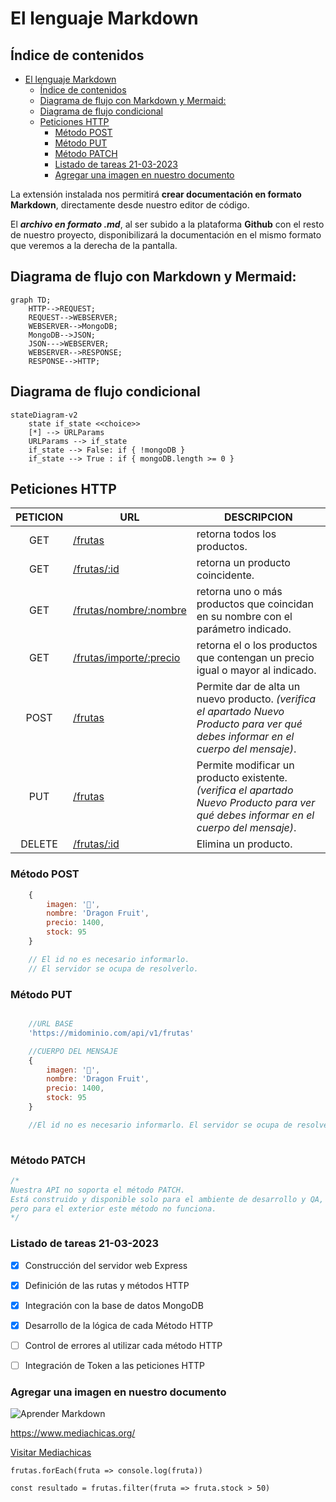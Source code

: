 # El lenguaje Markdown

## Índice de contenidos

- [El lenguaje Markdown](#el-lenguaje-markdown)
  - [Índice de contenidos](#índice-de-contenidos)
  - [Diagrama de flujo con Markdown y Mermaid:](#diagrama-de-flujo-con-markdown-y-mermaid)
  - [Diagrama de flujo condicional](#diagrama-de-flujo-condicional)
  - [Peticiones HTTP](#peticiones-http)
    - [Método POST](#método-post)
    - [Método PUT](#método-put)
    - [Método PATCH](#método-patch)
    - [Listado de tareas 21-03-2023](#listado-de-tareas-21-03-2023)
    - [Agregar una imagen en nuestro documento](#agregar-una-imagen-en-nuestro-documento)

La extensión instalada nos permitirá __crear documentación en formato Markdown__, directamente desde nuestro editor de código.

El ***archivo en formato .md***, al ser subido a la plataforma **Github** con el resto de nuestro proyecto, disponibilizará la documentación en el mismo formato que veremos a la derecha de la pantalla.

## Diagrama de flujo con Markdown y Mermaid:

```mermaid
graph TD;
    HTTP-->REQUEST;
    REQUEST-->WEBSERVER;
    WEBSERVER-->MongoDB;
    MongoDB-->JSON;
    JSON--->WEBSERVER;
    WEBSERVER-->RESPONSE;
    RESPONSE-->HTTP;
```

## Diagrama de flujo condicional
```mermaid
stateDiagram-v2
    state if_state <<choice>>
    [*] --> URLParams
    URLParams --> if_state
    if_state --> False: if { !mongoDB }
    if_state --> True : if { mongoDB.length >= 0 }
```
## Peticiones HTTP

 
| **PETICION** | **URL** | **DESCRIPCION** |
|:----------:|----------|----------|
| GET    | [/frutas](/frutas)   | retorna todos los productos. |
| GET    | [/frutas/:id](/frutas/:id) | retorna un producto coincidente. |
| GET    | [/frutas/nombre/:nombre](/frutas/nombre/:nombre)   | retorna uno o más productos que coincidan en su nombre con el parámetro indicado. |
| GET    | [/frutas/importe/:precio](/frutas/importe/:precio)   | retorna el o los productos que contengan un precio igual o mayor al indicado. |
| POST    | [/frutas](/frutas)   | Permite dar de alta un nuevo producto. _(verifica el apartado Nuevo Producto para ver qué debes informar en el cuerpo del mensaje)_. |
| PUT    | [/frutas](/frutas)   | Permite modificar  un producto existente. _(verifica el apartado Nuevo Producto para ver qué debes informar en el cuerpo del mensaje)_. |
| DELETE    | [/frutas/:id](/frutas/:id)   | Elimina un producto. |

### Método POST
```javascript
    {
        imagen: '🐲',
        nombre: 'Dragon Fruit',
        precio: 1400,
        stock: 95
    }

    // El id no es necesario informarlo. 
    // El servidor se ocupa de resolverlo.
```

### Método PUT
```javascript

    //URL BASE
    'https://midominio.com/api/v1/frutas'

    //CUERPO DEL MENSAJE
    {
        imagen: '🐲',
        nombre: 'Dragon Fruit',
        precio: 1400,
        stock: 95
    }

    //El id no es necesario informarlo. El servidor se ocupa de resolverlo
    
```

### Método PATCH

```javascript
/*
Nuestra API no soporta el método PATCH. 
Está construido y disponible solo para el ambiente de desarrollo y QA, 
pero para el exterior este método no funciona.
*/
```

### Listado de tareas 21-03-2023

- [x] Construcción del servidor web Express
- [x] Definición de las rutas y métodos HTTP
- [x] Integración con la base de datos MongoDB
- [x] Desarrollo de la lógica de cada Método HTTP
- [ ] Control de errores al utilizar cada método HTTP
- [ ] Integración de Token a las peticiones HTTP


### Agregar una imagen en nuestro documento
![Aprender Markdown](https://images.unsplash.com/photo-1627398242454-45a1465c2479?ixlib=rb-4.0.3&ixid=MnwxMjA3fDB8MHxwaG90by1wYWdlfHx8fGVufDB8fHx8&auto=format&fit=crop&w=400&q=60 "Acceso a base de datos SQL con Node.js")



https://www.mediachicas.org/

[Visitar Mediachicas](https://www.mediachicas.org/)

    frutas.forEach(fruta => console.log(fruta))


```
const resultado = frutas.filter(fruta => fruta.stock > 50)
```










